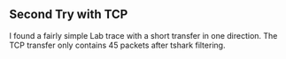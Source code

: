 ## Second Try with TCP

I found a fairly simple Lab trace with a short transfer in one direction.
The TCP transfer only contains 45 packets after tshark filtering.
